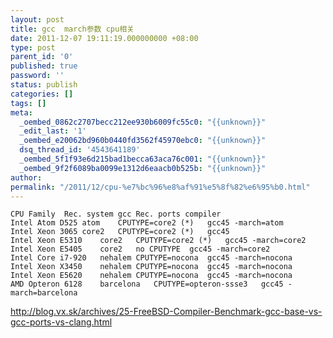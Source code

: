 ```yaml
---
layout: post
title: gcc  march参数 cpu相关
date: 2011-12-07 19:11:19.000000000 +08:00
type: post
parent_id: '0'
published: true
password: ''
status: publish
categories: []
tags: []
meta:
  _oembed_0862c2707becc212ee930b6009fc55c0: "{{unknown}}"
  _edit_last: '1'
  _oembed_e20062bd960b0440fd3562f45970ebc0: "{{unknown}}"
  dsq_thread_id: '4543641189'
  _oembed_5f1f93e6d215bad1becca63aca76c001: "{{unknown}}"
  _oembed_9f2f6089ba0099e1312d6eaacb0b525b: "{{unknown}}"
author: 
permalink: "/2011/12/cpu-%e7%bc%96%e8%af%91%e5%8f%82%e6%95%b0.html"
---
```

```
CPU	Family	Rec. system gcc	Rec. ports compiler
Intel Atom D525	atom	CPUTYPE=core2 (*)	gcc45 -march=atom
Intel Xeon 3065	core2	CPUTYPE=core2 (*)	gcc45
Intel Xeon E5310	core2	CPUTYPE=core2 (*)	gcc45 -march=core2
Intel Xeon E5405	core2	no CPUTYPE	gcc45 -march=core2
Intel Core i7-920	nehalem	CPUTYPE=nocona	gcc45 -march=nocona
Intel Xeon X3450	nehalem	CPUTYPE=nocona	gcc45 -march=nocona
Intel Xeon E5620	nehalem	CPUTYPE=nocona	gcc45 -march=nocona
AMD Opteron 6128	barcelona	CPUTYPE=opteron-ssse3	gcc45 -march=barcelona
```

http://blog.vx.sk/archives/25-FreeBSD-Compiler-Benchmark-gcc-base-vs-gcc-ports-vs-clang.html

